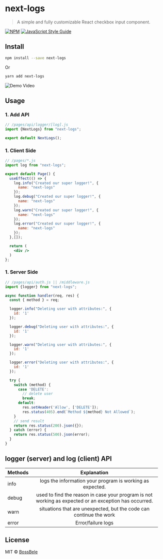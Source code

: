 # next-logs

> A simple and fully customizable React checkbox input component.

[![NPM](https://img.shields.io/npm/v/next-logs.svg)](https://www.npmjs.com/package/next-logs) [![JavaScript Style Guide](https://img.shields.io/badge/code_style-standard-brightgreen.svg)](https://standardjs.com)

## Install

```bash
npm install --save next-logs
```

Or

```bash
yarn add next-logs
```

![Demo Video](/example/public/react-custom-checkbox.gif)

## Usage

### 1. Add API
```jsx
// /pages/api/logger/[log].js
import {NextLogs} from "next-logs";

export default NextLogs();
```

### 1. Client Side
```jsx
// /pages/*.js
import log from "next-logs";

export default Page() {
  useEffect(() => {
    log.info("Created our super logger!", {
      name: "next-logs"
    });
    log.debug("Created our super logger!", {
      name: "next-logs"
    });
    log.warn("Created our super logger!", {
      name: "next-logs"
    });
    log.error("Created our super logger!", {
      name: "next-logs"
    });
  },[]);

  return (
    <div />
  )
};
```

### 1. Server Side
```jsx
// /pages/api/auth.js || /middleware.js
import {logger} from "next-logs";

async function handler(req, res) {
  const { method } = req;

  logger.info("Deleting user with attributes:", {
    id: '1'
  });

  logger.debug("Deleting user with attributes:", {
    id: '1'
  });

  logger.warn("Deleting user with attributes:", {
    id: '1'
  });

  logger.error("Deleting user with attributes:", {
    id: '1'
  });

  try {
    switch (method) {
      case 'DELETE':
        // delete user
        break;
      default:
        res.setHeader('Allow', ['DELETE']);
        res.status(405).end(`Method ${method} Not Allowed`);
    }
    // send result
    return res.status(200).json({});
  } catch (error) {
    return res.status(500).json(error);
  }
}
```

## logger (server) and log (client) API

| Methods            |                  Explanation                                                                          |
| ------------------ | :---------------------------------------------------------------------------------------------------: |
| info               |                     logs the information your program is working as expected.                         |
| debug              | used to find the reason in case your program is not working as expected or an exception has occurred. |
| warn               |                   situations that are unexpected, but the code can continue the work                  |
| error              |                                           Error/failure logs                                          |

## License

MIT © [BossBele](https://github.com/BossBele)

